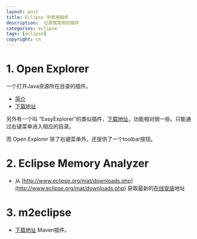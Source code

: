 ```yaml
---
layout: post
title: Eclipse 中常用插件
description:  记录我常用的插件
categories: eclipse
tags: [eclipse]
copyright: cn
---
```


# 1. Open Explorer

一个打开Java资源所在目录的插件。

* [简介](http://blog.samsonis.me/2009/02/open-explorer-plugin-for-eclipse/)
* [下载地址](https://github.com/samsonw/OpenExplorer/downloads)

另外有一个叫 “EasyExplorer”的类似插件，[下载地址](http://sourceforge.net/projects/easystruts/?source=dlp)，功能相对弱一些。只能通过右键菜单进入相应的目录。

而 Open Explorer 除了右键菜单外，还提供了一个toolbar按钮。


# 2. Eclipse Memory Analyzer

* 从 [http://www.eclipse.org/mat/downloads.php](http://www.eclipse.org/mat/downloads.php) 获取最新的[在线安装](/2012/02/19/install-eclipse-plugin.html)地址

# 3. m2eclipse 

* [下载地址](http://www.sonatype.org/m2eclipse/)
Maven插件。




